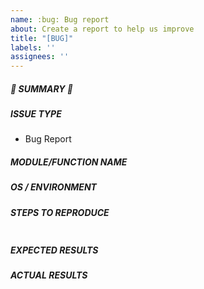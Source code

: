 ```yaml
---
name: :bug: Bug report
about: Create a report to help us improve
title: "[BUG]"
labels: ''
assignees: ''
---
```

<!--- Verify first that your issue is not already reported on GitHub -->

##### :bug: SUMMARY :bug:

<!--- Explain the problem briefly below -->

##### ISSUE TYPE

- Bug Report

##### MODULE/FUNCTION NAME

<!--- Write the name of the module/function that the issue is occurring with -->

##### OS / ENVIRONMENT

<!--- If you're running this script in Docker, please note that you're using the container.  Otherwise, note that you're using the script directly on a host -->


##### STEPS TO REPRODUCE
<!--- Describe exactly how to reproduce the problem, using a minimal test-case -->

<!--- Paste example playbooks or commands between quotes below -->
```yaml

```

<!--- HINT: You can paste gist.github.com links for larger files -->

##### EXPECTED RESULTS
<!--- Describe what you expected to happen when running the steps above -->


##### ACTUAL RESULTS
<!--- Describe what actually happened. If possible run with extra verbosity (-vvvv) -->

<!--- Paste verbatim command output between quotes -->
```paste below

```
